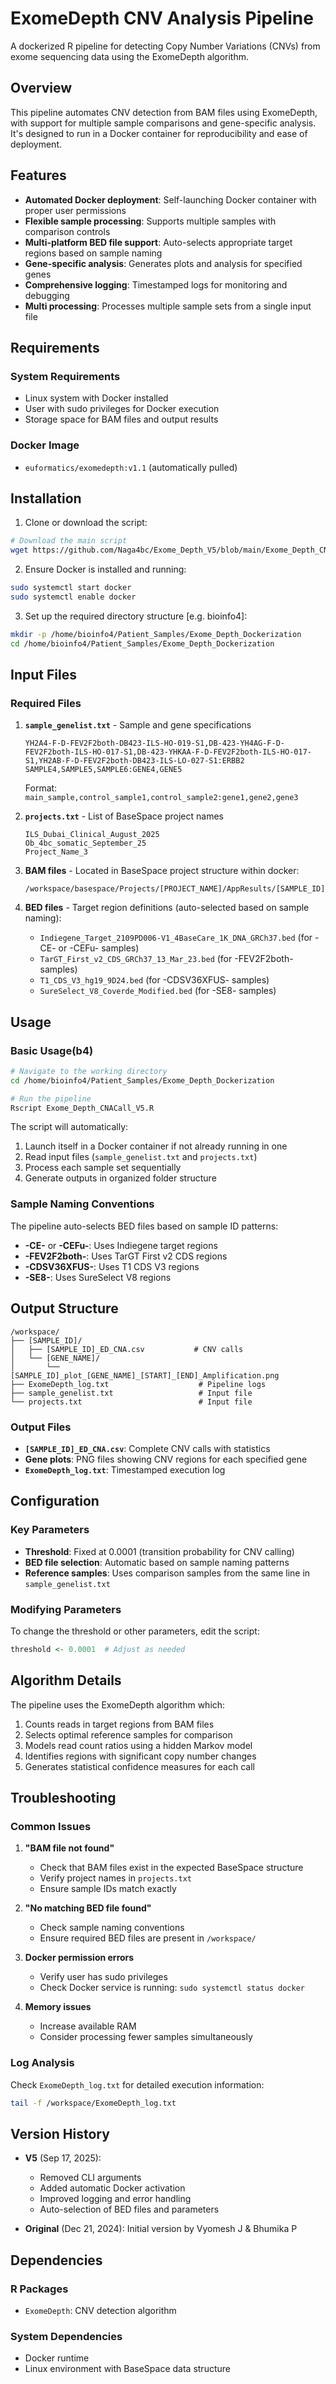 # ExomeDepth CNV Analysis Pipeline

A dockerized R pipeline for detecting Copy Number Variations (CNVs) from exome sequencing data using the ExomeDepth algorithm.

## Overview

This pipeline automates CNV detection from BAM files using ExomeDepth, with support for multiple sample comparisons and gene-specific analysis. It's designed to run in a Docker container for reproducibility and ease of deployment.

## Features

- **Automated Docker deployment**: Self-launching Docker container with proper user permissions
- **Flexible sample processing**: Supports multiple samples with comparison controls
- **Multi-platform BED file support**: Auto-selects appropriate target regions based on sample naming
- **Gene-specific analysis**: Generates plots and analysis for specified genes
- **Comprehensive logging**: Timestamped logs for monitoring and debugging
- **Multi processing**: Processes multiple sample sets from a single input file

## Requirements

### System Requirements
- Linux system with Docker installed
- User with sudo privileges for Docker execution
- Storage space for BAM files and output results

### Docker Image
- `euformatics/exomedepth:v1.1` (automatically pulled)

## Installation

1. Clone or download the script:
```bash
# Download the main script
wget https://github.com/Naga4bc/Exome_Depth_V5/blob/main/Exome_Depth_CNACall_V5.R -O Exome_Depth_CNACall_V5.R
```

2. Ensure Docker is installed and running:
```bash
sudo systemctl start docker
sudo systemctl enable docker
```

3. Set up the required directory structure [e.g. bioinfo4]:
```bash
mkdir -p /home/bioinfo4/Patient_Samples/Exome_Depth_Dockerization
cd /home/bioinfo4/Patient_Samples/Exome_Depth_Dockerization
```

## Input Files

### Required Files

1. **`sample_genelist.txt`** - Sample and gene specifications
   ```
   YH2A4-F-D-FEV2F2both-DB423-ILS-HO-019-S1,DB-423-YH4AG-F-D-FEV2F2both-ILS-HO-017-S1,DB-423-YHKAA-F-D-FEV2F2both-ILS-HO-017-S1,YH2AB-F-D-FEV2F2both-DB423-ILS-LO-027-S1:ERBB2
   SAMPLE4,SAMPLE5,SAMPLE6:GENE4,GENE5
   ```
   Format: `main_sample,control_sample1,control_sample2:gene1,gene2,gene3`

2. **`projects.txt`** - List of BaseSpace project names
   ```
   ILS_Dubai_Clinical_August_2025
   Ob_4bc_somatic_September_25
   Project_Name_3
   ```

3. **BAM files** - Located in BaseSpace project structure within docker:
   ```
   /workspace/basespace/Projects/[PROJECT_NAME]/AppResults/[SAMPLE_ID]/Files/[SAMPLE_ID].bam
   ```

4. **BED files** - Target region definitions (auto-selected based on sample naming):
   - `Indiegene_Target_2109PD006-V1_4BaseCare_1K_DNA_GRCh37.bed` (for -CE- or -CEFu- samples)
   - `TarGT_First_v2_CDS_GRCh37_13_Mar_23.bed` (for -FEV2F2both- samples)
   - `T1_CDS_V3_hg19_9D24.bed` (for -CDSV36XFUS- samples)
   - `SureSelect_V8_Coverde_Modified.bed` (for -SE8- samples)

## Usage

### Basic Usage(b4)
```bash
# Navigate to the working directory
cd /home/bioinfo4/Patient_Samples/Exome_Depth_Dockerization

# Run the pipeline
Rscript Exome_Depth_CNACall_V5.R
```

The script will automatically:
1. Launch itself in a Docker container if not already running in one
2. Read input files (`sample_genelist.txt` and `projects.txt`)
3. Process each sample set sequentially
4. Generate outputs in organized folder structure

### Sample Naming Conventions

The pipeline auto-selects BED files based on sample ID patterns:
- **-CE-** or **-CEFu-**: Uses Indiegene target regions
- **-FEV2F2both-**: Uses TarGT First v2 CDS regions
- **-CDSV36XFUS-**: Uses T1 CDS V3 regions
- **-SE8-**: Uses SureSelect V8 regions

## Output Structure

```
/workspace/
├── [SAMPLE_ID]/
│   ├── [SAMPLE_ID]_ED_CNA.csv           # CNV calls
│   └── [GENE_NAME]/
│       └── [SAMPLE_ID]_plot_[GENE_NAME]_[START]_[END]_Amplification.png
├── ExomeDepth_log.txt                    # Pipeline logs
├── sample_genelist.txt                   # Input file
└── projects.txt                          # Input file
```

### Output Files

- **`[SAMPLE_ID]_ED_CNA.csv`**: Complete CNV calls with statistics
- **Gene plots**: PNG files showing CNV regions for each specified gene
- **`ExomeDepth_log.txt`**: Timestamped execution log

## Configuration

### Key Parameters
- **Threshold**: Fixed at 0.0001 (transition probability for CNV calling)
- **BED file selection**: Automatic based on sample naming patterns
- **Reference samples**: Uses comparison samples from the same line in `sample_genelist.txt`

### Modifying Parameters
To change the threshold or other parameters, edit the script:
```r
threshold <- 0.0001  # Adjust as needed
```

## Algorithm Details

The pipeline uses the ExomeDepth algorithm which:
1. Counts reads in target regions from BAM files
2. Selects optimal reference samples for comparison
3. Models read count ratios using a hidden Markov model
4. Identifies regions with significant copy number changes
5. Generates statistical confidence measures for each call

## Troubleshooting

### Common Issues

1. **"BAM file not found"**
   - Check that BAM files exist in the expected BaseSpace structure
   - Verify project names in `projects.txt`
   - Ensure sample IDs match exactly

2. **"No matching BED file found"**
   - Check sample naming conventions
   - Ensure required BED files are present in `/workspace/`

3. **Docker permission errors**
   - Verify user has sudo privileges
   - Check Docker service is running: `sudo systemctl status docker`

4. **Memory issues**
   - Increase available RAM
   - Consider processing fewer samples simultaneously

### Log Analysis
Check `ExomeDepth_log.txt` for detailed execution information:
```bash
tail -f /workspace/ExomeDepth_log.txt
```

## Version History

- **V5** (Sep 17, 2025): 
  - Removed CLI arguments
  - Added automatic Docker activation
  - Improved logging and error handling
  - Auto-selection of BED files and parameters

- **Original** (Dec 21, 2024): Initial version by Vyomesh J & Bhumika P

## Dependencies

### R Packages
- `ExomeDepth`: CNV detection algorithm

### System Dependencies
- Docker runtime
- Linux environment with BaseSpace data structure

